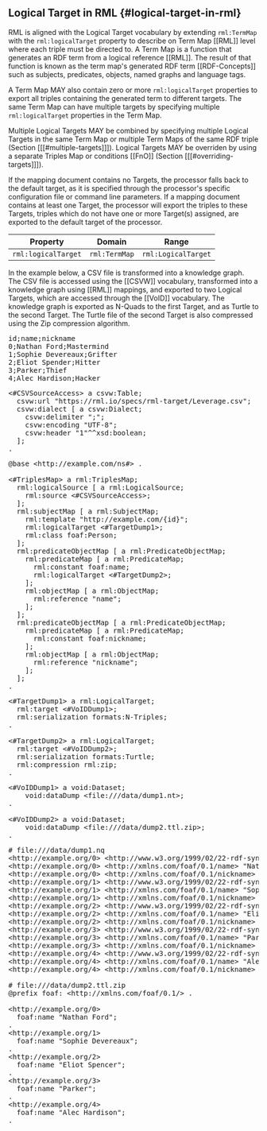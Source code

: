 ## Logical Target in RML {#logical-target-in-rml}

RML is aligned with the Logical Target vocabulary 
by extending `rml:TermMap` with the `rml:logicalTarget` property 
to describe on Term Map [[RML]] level where each triple must be directed to. 
A Term Map is a function that generates an RDF term 
from a logical reference [[RML]].
The result of that function is known as the term map's generated 
RDF term [[RDF-Concepts]] 
such as subjects, predicates, objects, named graphs and language tags.

A Term Map MAY also contain zero or more `rml:logicalTarget` properties 
to export all triples containing the generated term to different targets. 
The same Term Map can have multiple targets by specifying 
multiple `rml:logicalTarget` properties in the Term Map. 

Multiple Logical Targets MAY be combined by specifying multiple Logical Targets 
in the same Term Map or multiple Term Maps of the same RDF triple 
(Section [[[#multiple-targets]]]). 
Logical Targets MAY be overriden by using a separate Triples Map 
or conditions [[FnO]] (Section [[[#overriding-targets]]]).

If the mapping document contains no Targets, 
the processor falls back to the default target, 
as it is specified through the processor's 
specific configuration file or command line parameters. 
If a mapping document contains at least one Target, 
the processor will export the triples to these Targets,
triples which do not have one or more Target(s) assigned,
are exported to the default target of the processor.

| Property            | Domain       | Range                |
| ------------------- | ------------ | -------------------- |
| `rml:logicalTarget` | `rml:TermMap` | `rml:LogicalTarget` |

In the example below, a CSV file is transformed into a knowledge graph.
The CSV file is accessed using the [[CSVW]] vocabulary,
transformed into a knowledge graph using [[RML]] mappings,
and exported to two Logical Targets, which are accessed through the [[VoID]] 
vocabulary.
The knowledge graph is exported as N-Quads to the first Target,
and as Turtle to the second Target.
The Turtle file of the second Target is also compressed using the Zip 
compression algorithm.

<pre class="ex-input">
id;name;nickname
0;Nathan Ford;Mastermind
1;Sophie Devereaux;Grifter
2;Eliot Spender;Hitter
3;Parker;Thief
4;Alec Hardison;Hacker
</pre>

<pre class="ex-access">
&lt;#CSVSourceAccess&gt; a csvw:Table;
  csvw:url "https://rml.io/specs/rml-target/Leverage.csv";
  csvw:dialect [ a csvw:Dialect;
    csvw:delimiter ";";
    csvw:encoding "UTF-8";
    csvw:header "1"^^xsd:boolean;
  ];
.
</pre>

<pre class="ex-mapping">
@base &lt;http://example.com/ns#&gt; .

&lt;#TriplesMap&gt; a rml:TriplesMap;
  rml:logicalSource [ a rml:LogicalSource;
    rml:source &lt;#CSVSourceAccess&gt;;
  ];
  rml:subjectMap [ a rml:SubjectMap;
    rml:template "http://example.com/{id}";
    rml:logicalTarget &lt;#TargetDump1&gt;;
    rml:class foaf:Person;
  ];
  rml:predicateObjectMap [ a rml:PredicateObjectMap;
    rml:predicateMap [ a rml:PredicateMap;
      rml:constant foaf:name;
      rml:logicalTarget &lt;#TargetDump2&gt;;
    ];
    rml:objectMap [ a rml:ObjectMap;
      rml:reference "name";
    ];
  ];
  rml:predicateObjectMap [ a rml:PredicateObjectMap;
    rml:predicateMap [ a rml:PredicateMap;
      rml:constant foaf:nickname;
    ];
    rml:objectMap [ a rml:ObjectMap;
      rml:reference "nickname";
    ];
  ];
.
</pre>

<pre class="ex-target">
&lt;#TargetDump1&gt; a rml:LogicalTarget;
  rml:target &lt;#VoIDDump1&gt;;
  rml:serialization formats:N-Triples;
.

&lt;#TargetDump2&gt; a rml:LogicalTarget;
  rml:target &lt;#VoIDDump2&gt;;
  rml:serialization formats:Turtle;
  rml:compression rml:zip;
.
</pre>

<pre class="ex-access">
&lt;#VoIDDump1&gt; a void:Dataset;
    void:dataDump &ltfile:///data/dump1.nt&gt;;
.

&lt;#VoIDDump2&gt; a void:Dataset;
    void:dataDump &ltfile:///data/dump2.ttl.zip&gt;;
.
</pre>

<pre class="ex-output">
# file:///data/dump1.nq
&lt;http://example.org/0&gt; &lt;http://www.w3.org/1999/02/22-rdf-syntax-ns#type&gt; &lt;http://xmlns.com/foaf/0.1/Person&gt; _b0 .
&lt;http://example.org/0&gt; &lt;http://xmlns.com/foaf/0.1/name&gt; "Nathan Ford" _b0 .
&lt;http://example.org/0&gt; &lt;http://xmlns.com/foaf/0.1/nickname&gt; "Mastermind" _b0 .
&lt;http://example.org/1&gt; &lt;http://www.w3.org/1999/02/22-rdf-syntax-ns#type&gt; &lt;http://xmlns.com/foaf/0.1/Person&gt; _b0 .
&lt;http://example.org/1&gt; &lt;http://xmlns.com/foaf/0.1/name&gt; "Sophie Devereaux" _b0 .
&lt;http://example.org/1&gt; &lt;http://xmlns.com/foaf/0.1/nickname&gt; "Grifter" _b0 .
&lt;http://example.org/2&gt; &lt;http://www.w3.org/1999/02/22-rdf-syntax-ns#type&gt; &lt;http://xmlns.com/foaf/0.1/Person&gt; _b0 .
&lt;http://example.org/2&gt; &lt;http://xmlns.com/foaf/0.1/name&gt; "Eliot Spencer" _b0 .
&lt;http://example.org/2&gt; &lt;http://xmlns.com/foaf/0.1/nickname&gt; "Hitter" _b0 .
&lt;http://example.org/3&gt; &lt;http://www.w3.org/1999/02/22-rdf-syntax-ns#type&gt; &lt;http://xmlns.com/foaf/0.1/Person&gt; _b0 .
&lt;http://example.org/3&gt; &lt;http://xmlns.com/foaf/0.1/name&gt; "Parker" _b0 .
&lt;http://example.org/3&gt; &lt;http://xmlns.com/foaf/0.1/nickname&gt; "Thief" _b0 .
&lt;http://example.org/4&gt; &lt;http://www.w3.org/1999/02/22-rdf-syntax-ns#type&gt; &lt;http://xmlns.com/foaf/0.1/Person&gt; _b0 .
&lt;http://example.org/4&gt; &lt;http://xmlns.com/foaf/0.1/name&gt; "Alec Hardison" _b0 .
&lt;http://example.org/4&gt; &lt;http://xmlns.com/foaf/0.1/nickname&gt; "Hacker" _b0 .

# file:///data/dump2.ttl.zip
@prefix foaf: &lt;http://xmlns.com/foaf/0.1/&gt; .

&lt;http://example.org/0&gt;
  foaf:name "Nathan Ford";
.
&lt;http://example.org/1&gt;
  foaf:name "Sophie Devereaux";
.
&lt;http://example.org/2&gt;
  foaf:name "Eliot Spencer";
.
&lt;http://example.org/3&gt;
  foaf:name "Parker";
.
&lt;http://example.org/4&gt;
  foaf:name "Alec Hardison";
.
</pre>

